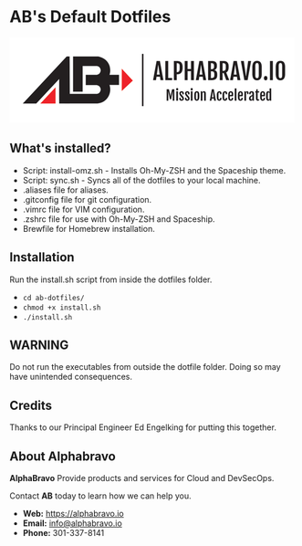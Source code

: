 # AB's Default Dotfiles

![AlphaBravo](./images/ablogo.png)

## What's installed?

* Script: install-omz.sh - Installs Oh-My-ZSH and the Spaceship theme.
* Script: sync.sh - Syncs all of the dotfiles to your local machine.
* .aliases file for aliases.
* .gitconfig file for git configuration.
* .vimrc file for VIM configuration.
* .zshrc file for use with Oh-My-ZSH and Spaceship.
* Brewfile for Homebrew installation.

## Installation
Run the install.sh script from inside the dotfiles folder. 

* `cd ab-dotfiles/`
* `chmod +x install.sh`
* `./install.sh`

## WARNING
Do not run the executables from outside the dotfile folder. Doing so may have unintended consequences.

## Credits

Thanks to our Principal Engineer Ed Engelking for putting this together.

## About Alphabravo

**AlphaBravo** Provide products and services for Cloud and DevSecOps.

Contact **AB** today to learn how we can help you.

* **Web:** https://alphabravo.io
* **Email:** info@alphabravo.io
* **Phone:** 301-337-8141